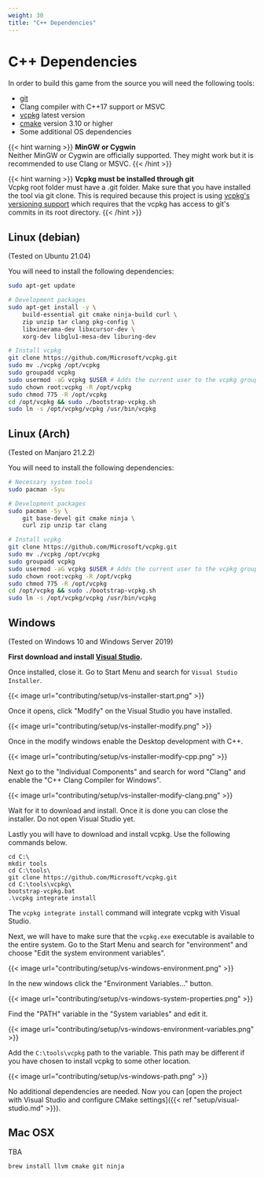 ```yaml
---
weight: 30
title: "C++ Dependencies"
---
```


# C++ Dependencies

In order to build this game from the source you will need the following tools:

* [git](https://git-scm.com/)
* Clang compiler with C++17 support or MSVC
* [vcpkg](https://vcpkg.io/en/index.html) latest version
* [cmake](https://cmake.org/) version 3.10 or higher
* Some additional OS dependencies

{{< hint warning >}}
**MinGW or Cygwin**  
Neither MinGW or Cygwin are officially supported. They might work but it is recommended to use Clang or MSVC.
{{< /hint >}}

{{< hint warning >}}
**Vcpkg must be installed through git**  
Vcpkg root folder must have a .git folder. Make sure that you have installed the tool via git clone. This is required because this project is using [vcpkg's versioning support](https://devblogs.microsoft.com/cppblog/take-control-of-your-vcpkg-dependencies-with-versioning-support/) which requires that the vcpkg has access to git's commits in its root directory.
{{< /hint >}}

## Linux (debian)

(Tested on Ubuntu 21.04)

You will need to install the following dependencies:

```bash
sudo apt-get update

# Development packages
sudo apt-get install -y \
    build-essential git cmake ninja-build curl \
    zip unzip tar clang pkg-config \
    libxinerama-dev libxcursor-dev \
    xorg-dev libglu1-mesa-dev liburing-dev

# Install vcpkg
git clone https://github.com/Microsoft/vcpkg.git
sudo mv ./vcpkg /opt/vcpkg
sudo groupadd vcpkg
sudo usermod -aG vcpkg $USER # Adds the current user to the vcpkg group
sudo chown root:vcpkg -R /opt/vcpkg
sudo chmod 775 -R /opt/vcpkg
cd /opt/vcpkg && sudo ./bootstrap-vcpkg.sh
sudo ln -s /opt/vcpkg/vcpkg /usr/bin/vcpkg
```

## Linux (Arch)

(Tested on Manjaro 21.2.2)

You will need to install the following dependencies:

```bash
# Necessary system tools
sudo pacman -Syu

# Development packages
sudo pacman -Sy \
    git base-devel git cmake ninja \
    curl zip unzip tar clang

# Install vcpkg
git clone https://github.com/Microsoft/vcpkg.git
sudo mv ./vcpkg /opt/vcpkg
sudo groupadd vcpkg
sudo usermod -aG vcpkg $USER # Adds the current user to the vcpkg group
sudo chown root:vcpkg -R /opt/vcpkg
sudo chmod 775 -R /opt/vcpkg
cd /opt/vcpkg && sudo ./bootstrap-vcpkg.sh
sudo ln -s /opt/vcpkg/vcpkg /usr/bin/vcpkg
```

## Windows 

(Tested on Windows 10 and Windows Server 2019)

**First download and install [Visual Studio](https://visualstudio.microsoft.com/vs/community/).**

Once installed, close it. Go to Start Menu and search for `Visual Studio Installer`.

{{< image url="contributing/setup/vs-installer-start.png" >}}

Once it opens, click "Modify" on the Visual Studio you have installed.

{{< image url="contributing/setup/vs-installer-modify.png" >}}

Once in the modify windows enable the Desktop development with C++. 

{{< image url="contributing/setup/vs-installer-modify-cpp.png" >}}

Next go to the "Individual Components" and search for word "Clang" and enable the "C++ Clang Compiler for Windows".

{{< image url="contributing/setup/vs-installer-modify-clang.png" >}}

Wait for it to download and install. Once it is done you can close the installer. Do not open Visual Studio yet.

Lastly you will have to download and install vcpkg. Use the following commands below.

```
cd C:\
mkdir tools
cd C:\tools\
git clone https://github.com/Microsoft/vcpkg.git
cd C:\tools\vcpkg\
bootstrap-vcpkg.bat
.\vcpkg integrate install
```

The `vcpkg integrate install` command will integrate vcpkg with Visual Studio.

Next, we will have to make sure that the `vcpkg.exe` executable is available to the entire system. Go to the Start Menu and search for "environment" and choose "Edit the system environment variables".

{{< image url="contributing/setup/vs-windows-environment.png" >}}

In the new windows click the "Environment Variables..." button.

{{< image url="contributing/setup/vs-windows-system-properties.png" >}}

Find the "PATH" variable in the "System variables" and edit it.

{{< image url="contributing/setup/vs-windows-environment-variables.png" >}}

Add the `C:\tools\vcpkg` path to the variable. This path may be different if you have chosen to install vcpkg to some other location.

{{< image url="contributing/setup/vs-windows-path.png" >}}

No additional dependencies are needed. Now you can [open the project with Visual Studio and configure CMake settings]({{< ref "setup/visual-studio.md" >}}).

## Mac OSX

TBA

```bash
brew install llvm cmake git ninja
```
